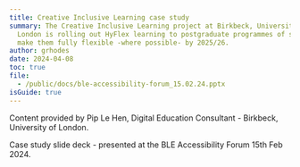 ```yaml
---
title: Creative Inclusive Learning case study
summary: The Creative Inclusive Learning project at Birkbeck, University of
  London is rolling out HyFlex learning to postgraduate programmes of study, to
  make them fully flexible -where possible- by 2025/26.
author: grhodes
date: 2024-04-08
toc: true
file:
  - /public/docs/ble-accessibility-forum_15.02.24.pptx
isGuide: true
---
```

Content provided by Pip Le Hen, Digital Education Consultant - Birkbeck, University of London.

Case study slide deck - presented at the BLE Accessibility Forum 15th Feb 2024.
